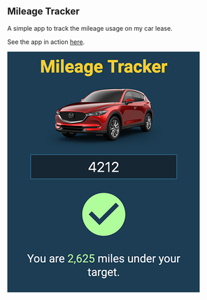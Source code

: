## Mileage Tracker

A simple app to track the mileage usage on my car lease.

See the app in action [here](https://mileage-tracker.travisbutler.dev/).

![app screenshot](https://raw.githubusercontent.com/DexSnake/lease-tracker-react/master/src/images/app-screenshot.png)
